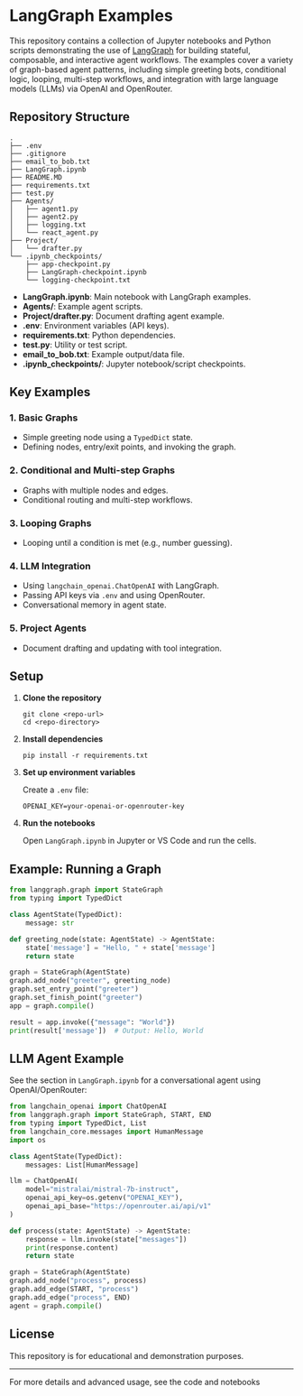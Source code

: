 # LangGraph Examples

This repository contains a collection of Jupyter notebooks and Python scripts demonstrating the use of [LangGraph](https://github.com/langchain-ai/langgraph) for building stateful, composable, and interactive agent workflows. The examples cover a variety of graph-based agent patterns, including simple greeting bots, conditional logic, looping, multi-step workflows, and integration with large language models (LLMs) via OpenAI and OpenRouter.

## Repository Structure

```
.
├── .env
├── .gitignore
├── email_to_bob.txt
├── LangGraph.ipynb
├── README.MD
├── requirements.txt
├── test.py
├── Agents/
│   ├── agent1.py
│   ├── agent2.py
│   ├── logging.txt
│   └── react_agent.py
├── Project/
│   └── drafter.py
└── .ipynb_checkpoints/
    ├── app-checkpoint.py
    ├── LangGraph-checkpoint.ipynb
    └── logging-checkpoint.txt
```

- **LangGraph.ipynb**: Main notebook with LangGraph examples.
- **Agents/**: Example agent scripts.
- **Project/drafter.py**: Document drafting agent example.
- **.env**: Environment variables (API keys).
- **requirements.txt**: Python dependencies.
- **test.py**: Utility or test script.
- **email_to_bob.txt**: Example output/data file.
- **.ipynb_checkpoints/**: Jupyter notebook/script checkpoints.

## Key Examples

### 1. Basic Graphs

- Simple greeting node using a `TypedDict` state.
- Defining nodes, entry/exit points, and invoking the graph.

### 2. Conditional and Multi-step Graphs

- Graphs with multiple nodes and edges.
- Conditional routing and multi-step workflows.

### 3. Looping Graphs

- Looping until a condition is met (e.g., number guessing).

### 4. LLM Integration

- Using `langchain_openai.ChatOpenAI` with LangGraph.
- Passing API keys via `.env` and using OpenRouter.
- Conversational memory in agent state.

### 5. Project Agents

- Document drafting and updating with tool integration.

## Setup

1. **Clone the repository**
   ```
   git clone <repo-url>
   cd <repo-directory>
   ```

2. **Install dependencies**
   ```
   pip install -r requirements.txt
   ```

3. **Set up environment variables**

   Create a `.env` file:
   ```
   OPENAI_KEY=your-openai-or-openrouter-key
   ```

4. **Run the notebooks**

   Open `LangGraph.ipynb` in Jupyter or VS Code and run the cells.

## Example: Running a Graph

```python
from langgraph.graph import StateGraph
from typing import TypedDict

class AgentState(TypedDict):
    message: str

def greeting_node(state: AgentState) -> AgentState:
    state['message'] = "Hello, " + state['message']
    return state

graph = StateGraph(AgentState)
graph.add_node("greeter", greeting_node)
graph.set_entry_point("greeter")
graph.set_finish_point("greeter")
app = graph.compile()

result = app.invoke({"message": "World"})
print(result['message'])  # Output: Hello, World
```

## LLM Agent Example

See the section in `LangGraph.ipynb` for a conversational agent using OpenAI/OpenRouter:

```python
from langchain_openai import ChatOpenAI
from langgraph.graph import StateGraph, START, END
from typing import TypedDict, List
from langchain_core.messages import HumanMessage
import os

class AgentState(TypedDict):
    messages: List[HumanMessage]

llm = ChatOpenAI(
    model="mistralai/mistral-7b-instruct",
    openai_api_key=os.getenv("OPENAI_KEY"),
    openai_api_base="https://openrouter.ai/api/v1"
)

def process(state: AgentState) -> AgentState:
    response = llm.invoke(state["messages"])
    print(response.content)
    return state

graph = StateGraph(AgentState)
graph.add_node("process", process)
graph.add_edge(START, "process")
graph.add_edge("process", END)
agent = graph.compile()
```

## License

This repository is for educational and demonstration purposes.

---
For more details and advanced usage, see the code and notebooks